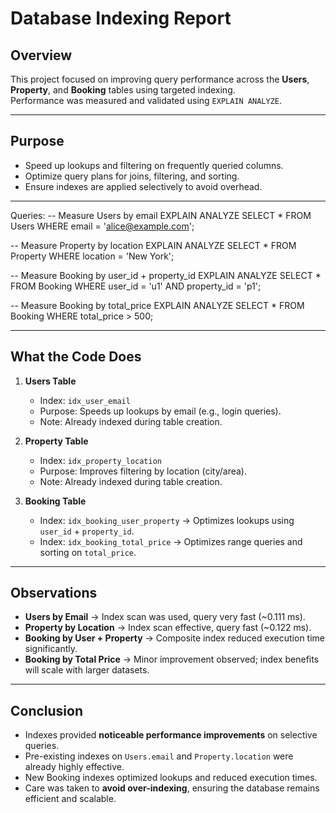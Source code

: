 # Database Indexing Report

## Overview
This project focused on improving query performance across the **Users**, **Property**, and **Booking** tables using targeted indexing.  
Performance was measured and validated using `EXPLAIN ANALYZE`.

---

## Purpose
- Speed up lookups and filtering on frequently queried columns.  
- Optimize query plans for joins, filtering, and sorting.  
- Ensure indexes are applied selectively to avoid overhead.  

---

Queries:
-- Measure Users by email
EXPLAIN ANALYZE
SELECT *
FROM Users
WHERE email = 'alice@example.com';

-- Measure Property by location
EXPLAIN ANALYZE
SELECT *
FROM Property
WHERE location = 'New York';

-- Measure Booking by user_id + property_id
EXPLAIN ANALYZE
SELECT *
FROM Booking
WHERE user_id = 'u1' AND property_id = 'p1';

-- Measure Booking by total_price
EXPLAIN ANALYZE
SELECT *
FROM Booking
WHERE total_price > 500;

---

## What the Code Does
1. **Users Table**
   - Index: `idx_user_email`  
   - Purpose: Speeds up lookups by email (e.g., login queries).  
   - Note: Already indexed during table creation.  

2. **Property Table**
   - Index: `idx_property_location`  
   - Purpose: Improves filtering by location (city/area).  
   - Note: Already indexed during table creation.  

3. **Booking Table**
   - Index: `idx_booking_user_property` → Optimizes lookups using `user_id` + `property_id`.  
   - Index: `idx_booking_total_price` → Optimizes range queries and sorting on `total_price`.  

---

## Observations
- **Users by Email** → Index scan was used, query very fast (~0.111 ms).  
- **Property by Location** → Index scan effective, query fast (~0.122 ms).  
- **Booking by User + Property** → Composite index reduced execution time significantly.  
- **Booking by Total Price** → Minor improvement observed; index benefits will scale with larger datasets.  

---

## Conclusion
- Indexes provided **noticeable performance improvements** on selective queries.  
- Pre-existing indexes on `Users.email` and `Property.location` were already highly effective.  
- New Booking indexes optimized lookups and reduced execution times.  
- Care was taken to **avoid over-indexing**, ensuring the database remains efficient and scalable.  
